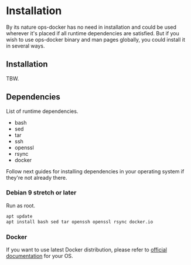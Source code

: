 # Installation

By its nature ops-docker has no need in installation and could be used wherever it's placed if all runtime dependencies are satisfied. But if you wish to use ops-docker binary and man pages globally, you could install it in several ways.

## Installation

TBW.

## Dependencies

List of runtime dependencies.

 - bash
 - sed
 - tar
 - ssh
 - openssl
 - rsync
 - docker

Follow next guides for installing dependencies in your operating system if they're not already there.

### Debian 9 stretch or later

Run as root.

```sh
apt update
apt install bash sed tar openssh openssl rsync docker.io
```

### Docker

If you want to use latest Docker distribution, please refer to [official documentation](https://docs.docker.com/install/) for your OS.
